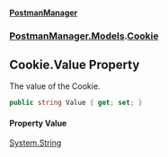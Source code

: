 #### [PostmanManager](PostmanManager.md 'PostmanManager')
### [PostmanManager.Models](PostmanManager.md#PostmanManager.Models 'PostmanManager.Models').[Cookie](PostmanManager.md#PostmanManager.Models.Cookie 'PostmanManager.Models.Cookie')

## Cookie.Value Property

The value of the Cookie.

```csharp
public string Value { get; set; }
```

#### Property Value
[System.String](https://docs.microsoft.com/en-us/dotnet/api/System.String 'System.String')